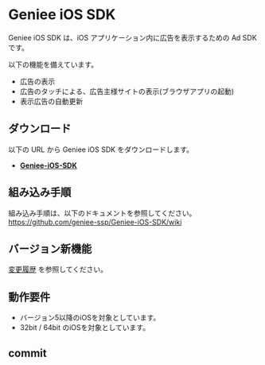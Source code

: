 # Geniee iOS SDK

Geniee iOS SDK は、iOS アプリケーション内に広告を表示するための Ad SDK です。

以下の機能を備えています。  
- 広告の表示
- 広告のタッチによる、広告主様サイトの表示(ブラウザアプリの起動)
- 表示広告の自動更新

## ダウンロード

以下の URL から Geniee iOS SDK をダウンロードします。

- **[Geniee-iOS-SDK](https://github.com/geniee-ssp/Geniee-iOS-SDK/releases)**

## 組み込み手順

組み込み手順は、以下のドキュメントを参照してください。  
<https://github.com/geniee-ssp/Geniee-iOS-SDK/wiki>

## バージョン新機能

[変更履歴](https://github.com/geniee-ssp/Geniee-iOS-SDK/blob/master/CHANGELOG.md) を参照してください。

## 動作要件

- バージョン5以降のiOSを対象としています。
- 32bit / 64bit のiOSを対象としています。

## commit
